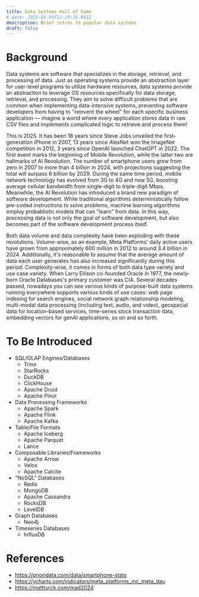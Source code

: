 ```yaml
---
title: Data Systems Hall of Fame
# date: 2025-05-03T21:20:16.681Z
description: Brief intros to popular data systems
draft: false
---
```

# Background
Data systems are software that specializes in the storage, retrieval, and processing of data. Just
as operating systems provide an abstraction layer for user-level programs to utilize hardware
resources, data systems provide an abstraction to leverage OS resources specifically for data
storage, retrieval, and processing. They aim to solve difficult problems that are common when
implementing data-intensive systems, preventing software developers from having to "reinvent the
wheel" for each specific business application — imagine a world where every application stores
data in raw CSV files and implements complicated logic to retrieve and process them!

This is 2025. It has been 18 years since Steve Jobs unveiled the first-generation iPhone in 2007,
13 years since AlexNet won the ImageNet competition in 2012, 3 years since OpenAI launched ChatGPT
in 2022. The first event marks the beginning of Mobile Revolution, while the latter two are
hallmarks of AI Revolution. The number of smartphone users grew from zero in 2007 to more than 4
billion in 2024, with projections suggesting the total will surpass 6 billion by 2029. During the
same time period, mobile network technology has evolved from 3G to 4G and now 5G, boosting average
cellular bandwidth from single-digit to triple-digit Mbps. Meanwhile, the AI Revolution has introduced a
brand new paradigm of software development. While traditional algorithms deterministically follow
pre-coded instructions to solve problems, machine learning algorithms employ probablistic models
that can "learn" from data. In this way, processing data is not only the goal of software
development, but also becomes part of the software development process itself.

Both data volume and data complexity have been exploding with these revolutions. Volume-wise, as
an example, Meta Platforms' daily active users have grown from approximately 600 million in 2012
to around 3.4 billion in 2024. Additionally, it's reasonable to assume that the average amount of
data each user generates has also increased significantly during this period. Complexity-wise, it
comes in forms of both data type variety and use case variety. When Larry Ellison co-founded Oracle
in 1977, the newly-born Oracle Databases's primary customer was CIA. Several decades passed,
nowadays you can see various kinds of purpose-built data systems running everywhere supports
various kinds of use cases: web page indexing for search engines, social network graph relationship
modeling, multi-modal data processing (including text, audio, and video), geospacial data for
location-based services, time-series stock transaction data, embedding vectors for genAI
applications, so on and so forth.


# To Be Introduced
- SQL/OLAP Engines/Databases
  - Trino
  - StarRocks
  - DuckDB
  - ClickHouse
  - Apache Druid
  - Apache Pinot
- Data Processing Frameworks
  - Apache Spark
  - Apache Flink
  - Apache Kafka
- Table/File Formats
  - Apache Iceberg
  - Apache Parquet
  - Lance
- Composable Libraries/Frameworks
  - Apache Arrow
  - Velox
  - Apache Calcite
- "NoSQL" Databases
  - Redis
  - MongoDB
  - Apache Cassandra
  - RocksDB
  - LevelDB
- Graph Databases
  - Neo4j
- Timeseries Databases
  - InfluxDB

# References
- https://prioridata.com/data/smartphone-stats
- https://ycharts.com/indicators/meta_platforms_inc_meta_dau
- https://mattturck.com/mad2024
